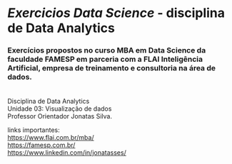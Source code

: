 # *Exercicios Data Science* - disciplina de Data Analytics 
### Exercícios propostos no curso MBA em Data Science da faculdade FAMESP em parceria com a FLAI Inteligência Artificial, empresa de treinamento e consultoria na área de dados. <br> <br>

Disciplina de Data Analytics <br>
Unidade 03: Visualização de dados <br>
Professor Orientador Jonatas Silva. <br>

links importantes: <br>
https://www.flai.com.br/mba/ <br>
https://famesp.com.br/ <br>
https://www.linkedin.com/in/jonatasses/ <br>
